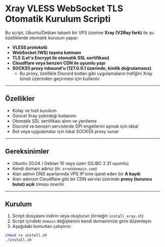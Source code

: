# Xray VLESS WebSocket TLS Otomatik Kurulum Scripti

Bu script, Ubuntu/Debian tabanlı bir VPS üzerine **Xray (V2Ray fork)** ile şu özelliklerde otomatik kurulum yapar:

- **VLESS protokolü**  
- **WebSocket (WS) taşıma katmanı**  
- **TLS (Let's Encrypt ile otomatik SSL sertifikası)**  
- **Cloudflare veya benzeri CDN ile uyumlu yapı**  
- **SOCKS5 proxy inbound'u (127.0.0.1 üzerinde, kimlik doğrulamasız)**  
  - Bu proxy, özellikle Discord botları gibi uygulamaların trafiğini Xray tüneli üzerinden geçirmesi için kullanılır.  

---

## Özellikler

- Kolay ve hızlı kurulum  
- Güncel Xray çekirdeği kullanımı  
- Otomatik SSL sertifikası alımı ve yenileme  
- Discord ve benzeri servislerde DPI engellerini aşmak için ideal  
- Bot veya uygulamalar için lokal SOCKS5 proxy sunar  

---

## Gereksinimler

- Ubuntu 20.04 / Debian 10 veya üzeri (GLIBC 2.31 uyumlu)  
- Kendi domain adınız (ör. `ornekdomain.com`)  
- Alan adının DNS ayarlarında VPS IP'sine işaret eden bir **A kaydı**  
- Alan adınızın Cloudflare gibi bir CDN servisi üzerinde **proxy (turuncu bulut) açık** olması önerilir  

---

## Kurulum

1. Script dosyasını indirin veya oluşturun (örneğin `install_xray.sh`)  
2. Script içindeki `domain` değişkenini kendi domaininize göre düzenleyin  
3. Aşağıdaki komutları çalıştırın:

```bash
chmod +x install.sh
./install.sh
